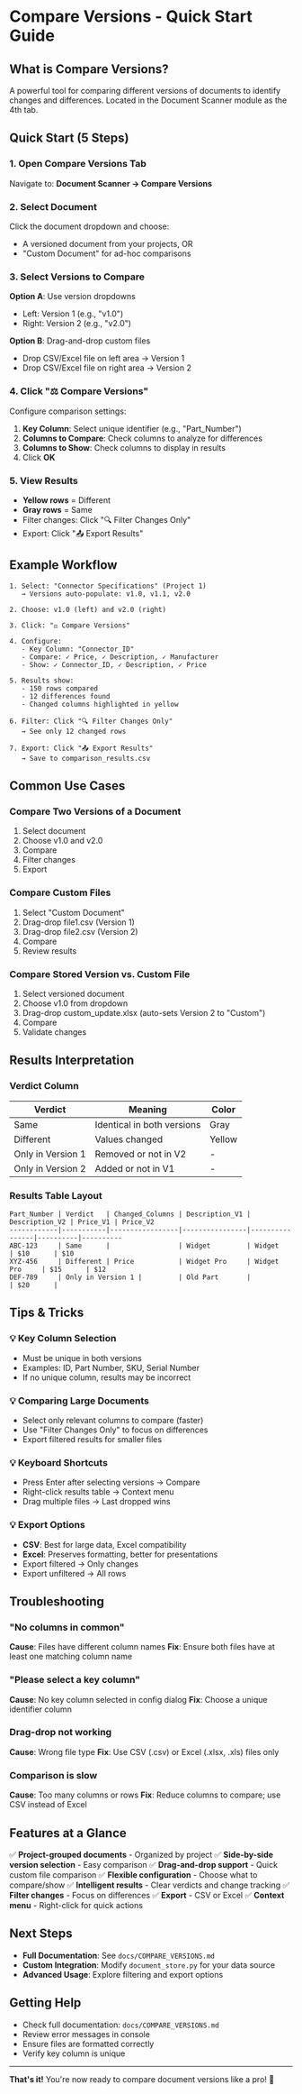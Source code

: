 # Compare Versions - Quick Start Guide

## What is Compare Versions?

A powerful tool for comparing different versions of documents to identify changes and differences. Located in the Document Scanner module as the 4th tab.

## Quick Start (5 Steps)

### 1. Open Compare Versions Tab
Navigate to: **Document Scanner → Compare Versions**

### 2. Select Document
Click the document dropdown and choose:
- A versioned document from your projects, OR
- "Custom Document" for ad-hoc comparisons

### 3. Select Versions to Compare
**Option A**: Use version dropdowns
- Left: Version 1 (e.g., "v1.0")
- Right: Version 2 (e.g., "v2.0")

**Option B**: Drag-and-drop custom files
- Drop CSV/Excel file on left area → Version 1
- Drop CSV/Excel file on right area → Version 2

### 4. Click "⚖️ Compare Versions"
Configure comparison settings:
1. **Key Column**: Select unique identifier (e.g., "Part_Number")
2. **Columns to Compare**: Check columns to analyze for differences
3. **Columns to Show**: Check columns to display in results
4. Click **OK**

### 5. View Results
- **Yellow rows** = Different
- **Gray rows** = Same
- Filter changes: Click "🔍 Filter Changes Only"
- Export: Click "📤 Export Results"

## Example Workflow

```
1. Select: "Connector Specifications" (Project 1)
   → Versions auto-populate: v1.0, v1.1, v2.0

2. Choose: v1.0 (left) and v2.0 (right)

3. Click: "⚖️ Compare Versions"

4. Configure:
   - Key Column: "Connector_ID"
   - Compare: ✓ Price, ✓ Description, ✓ Manufacturer
   - Show: ✓ Connector_ID, ✓ Description, ✓ Price

5. Results show:
   - 150 rows compared
   - 12 differences found
   - Changed columns highlighted in yellow

6. Filter: Click "🔍 Filter Changes Only"
   → See only 12 changed rows

7. Export: Click "📤 Export Results"
   → Save to comparison_results.csv
```

## Common Use Cases

### Compare Two Versions of a Document
1. Select document
2. Choose v1.0 and v2.0
3. Compare
4. Filter changes
5. Export

### Compare Custom Files
1. Select "Custom Document"
2. Drag-drop file1.csv (Version 1)
3. Drag-drop file2.csv (Version 2)
4. Compare
5. Review results

### Compare Stored Version vs. Custom File
1. Select versioned document
2. Choose v1.0 from dropdown
3. Drag-drop custom_update.xlsx (auto-sets Version 2 to "Custom")
4. Compare
5. Validate changes

## Results Interpretation

### Verdict Column

| Verdict | Meaning | Color |
|---------|---------|-------|
| Same | Identical in both versions | Gray |
| Different | Values changed | Yellow |
| Only in Version 1 | Removed or not in V2 | - |
| Only in Version 2 | Added or not in V1 | - |

### Results Table Layout

```
Part_Number | Verdict   | Changed_Columns | Description_V1 | Description_V2 | Price_V1 | Price_V2
------------|-----------|-----------------|----------------|----------------|----------|----------
ABC-123     | Same      |                 | Widget         | Widget         | $10      | $10
XYZ-456     | Different | Price           | Widget Pro     | Widget Pro     | $15      | $12
DEF-789     | Only in Version 1 |         | Old Part       |                | $20      |
```

## Tips & Tricks

### 💡 Key Column Selection
- Must be unique in both versions
- Examples: ID, Part Number, SKU, Serial Number
- If no unique column, results may be incorrect

### 💡 Comparing Large Documents
- Select only relevant columns to compare (faster)
- Use "Filter Changes Only" to focus on differences
- Export filtered results for smaller files

### 💡 Keyboard Shortcuts
- Press Enter after selecting versions → Compare
- Right-click results table → Context menu
- Drag multiple files → Last dropped wins

### 💡 Export Options
- **CSV**: Best for large data, Excel compatibility
- **Excel**: Preserves formatting, better for presentations
- Export filtered → Only changes
- Export unfiltered → All rows

## Troubleshooting

### "No columns in common"
**Cause**: Files have different column names
**Fix**: Ensure both files have at least one matching column name

### "Please select a key column"
**Cause**: No key column selected in config dialog
**Fix**: Choose a unique identifier column

### Drag-drop not working
**Cause**: Wrong file type
**Fix**: Use CSV (.csv) or Excel (.xlsx, .xls) files only

### Comparison is slow
**Cause**: Too many columns or rows
**Fix**: Reduce columns to compare; use CSV instead of Excel

## Features at a Glance

✅ **Project-grouped documents** - Organized by project
✅ **Side-by-side version selection** - Easy comparison
✅ **Drag-and-drop support** - Quick custom file comparison
✅ **Flexible configuration** - Choose what to compare/show
✅ **Intelligent results** - Clear verdicts and change tracking
✅ **Filter changes** - Focus on differences
✅ **Export** - CSV or Excel
✅ **Context menu** - Right-click for quick actions

## Next Steps

- **Full Documentation**: See `docs/COMPARE_VERSIONS.md`
- **Custom Integration**: Modify `document_store.py` for your data source
- **Advanced Usage**: Explore filtering and export options

## Getting Help

- Check full documentation: `docs/COMPARE_VERSIONS.md`
- Review error messages in console
- Ensure files are formatted correctly
- Verify key column is unique

---

**That's it!** You're now ready to compare document versions like a pro! 🚀
